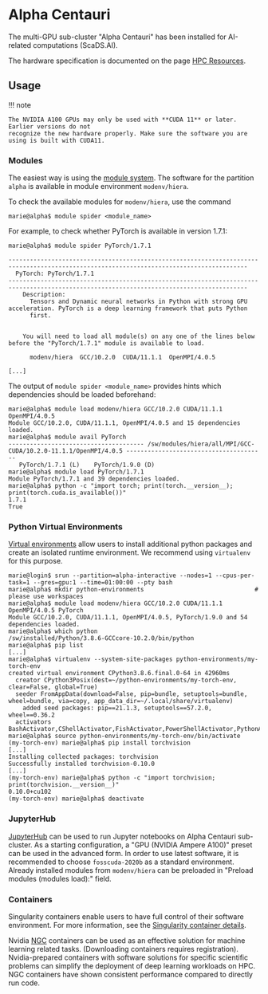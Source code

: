 # Alpha Centauri

The multi-GPU sub-cluster "Alpha Centauri" has been installed for AI-related computations (ScaDS.AI).

The hardware specification is documented on the page
[HPC Resources](hardware_overview.md#amd-rome-cpus-nvidia-a100).

## Usage

!!! note

    The NVIDIA A100 GPUs may only be used with **CUDA 11** or later. Earlier versions do not
    recognize the new hardware properly. Make sure the software you are using is built with CUDA11.

### Modules

The easiest way is using the [module system](../software/modules.md).
The software for the partition `alpha` is available in module environment `modenv/hiera`.

To check the available modules for `modenv/hiera`, use the command

```console
marie@alpha$ module spider <module_name>
```

For example, to check whether PyTorch is available in version 1.7.1:

```console
marie@alpha$ module spider PyTorch/1.7.1

-----------------------------------------------------------------------------------------------------------------------------------------
  PyTorch: PyTorch/1.7.1
-----------------------------------------------------------------------------------------------------------------------------------------
    Description:
      Tensors and Dynamic neural networks in Python with strong GPU acceleration. PyTorch is a deep learning framework that puts Python
      first.


    You will need to load all module(s) on any one of the lines below before the "PyTorch/1.7.1" module is available to load.

      modenv/hiera  GCC/10.2.0  CUDA/11.1.1  OpenMPI/4.0.5

[...]
```

The output of `module spider <module_name>` provides hints which dependencies should be loaded beforehand:

```console
marie@alpha$ module load modenv/hiera GCC/10.2.0 CUDA/11.1.1 OpenMPI/4.0.5
Module GCC/10.2.0, CUDA/11.1.1, OpenMPI/4.0.5 and 15 dependencies loaded.
marie@alpha$ module avail PyTorch
-------------------------------------- /sw/modules/hiera/all/MPI/GCC-CUDA/10.2.0-11.1.1/OpenMPI/4.0.5 ---------------------------------------
   PyTorch/1.7.1 (L)    PyTorch/1.9.0 (D)
marie@alpha$ module load PyTorch/1.7.1
Module PyTorch/1.7.1 and 39 dependencies loaded.
marie@alpha$ python -c "import torch; print(torch.__version__); print(torch.cuda.is_available())"
1.7.1
True
```

### Python Virtual Environments

[Virtual environments](../software/python_virtual_environments.md) allow users to install
additional python packages and create an isolated
runtime environment. We recommend using `virtualenv` for this purpose.

```console
marie@login$ srun --partition=alpha-interactive --nodes=1 --cpus-per-task=1 --gres=gpu:1 --time=01:00:00 --pty bash
marie@alpha$ mkdir python-environments                               # please use workspaces
marie@alpha$ module load modenv/hiera GCC/10.2.0 CUDA/11.1.1 OpenMPI/4.0.5 PyTorch
Module GCC/10.2.0, CUDA/11.1.1, OpenMPI/4.0.5, PyTorch/1.9.0 and 54 dependencies loaded.
marie@alpha$ which python
/sw/installed/Python/3.8.6-GCCcore-10.2.0/bin/python
marie@alpha$ pip list
[...]
marie@alpha$ virtualenv --system-site-packages python-environments/my-torch-env
created virtual environment CPython3.8.6.final.0-64 in 42960ms
  creator CPython3Posix(dest=~/python-environments/my-torch-env, clear=False, global=True)
  seeder FromAppData(download=False, pip=bundle, setuptools=bundle, wheel=bundle, via=copy, app_data_dir=~/.local/share/virtualenv)
    added seed packages: pip==21.1.3, setuptools==57.2.0, wheel==0.36.2
  activators BashActivator,CShellActivator,FishActivator,PowerShellActivator,PythonActivator,XonshActivator
marie@alpha$ source python-environments/my-torch-env/bin/activate
(my-torch-env) marie@alpha$ pip install torchvision
[...]
Installing collected packages: torchvision
Successfully installed torchvision-0.10.0
[...]
(my-torch-env) marie@alpha$ python -c "import torchvision; print(torchvision.__version__)"
0.10.0+cu102
(my-torch-env) marie@alpha$ deactivate
```

### JupyterHub

[JupyterHub](../access/jupyterhub.md) can be used to run Jupyter notebooks on Alpha Centauri
sub-cluster. As a starting configuration, a "GPU (NVIDIA Ampere A100)" preset can be used
in the advanced form. In order to use latest software, it is recommended to choose
`fosscuda-2020b` as a standard environment. Already installed modules from `modenv/hiera`
can be preloaded in "Preload modules (modules load):" field.

### Containers

Singularity containers enable users to have full control of their software environment.
For more information, see the [Singularity container details](../software/containers.md).

Nvidia
[NGC](https://developer.nvidia.com/blog/how-to-run-ngc-deep-learning-containers-with-singularity/)
containers can be used as an effective solution for machine learning related tasks. (Downloading
containers requires registration). Nvidia-prepared containers with software solutions for specific
scientific problems can simplify the deployment of deep learning workloads on HPC. NGC containers
have shown consistent performance compared to directly run code.
